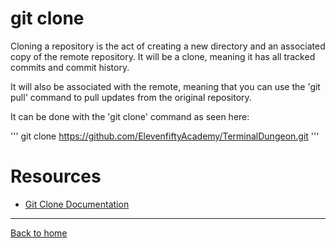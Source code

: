 # git clone

Cloning a repository is the act of creating a new directory and an associated copy of the remote repository.  It will be a clone, meaning it has all tracked commits and commit history.

It will also be associated with the remote, meaning that you can use the 'git pull' command to pull updates from the original repository.

It can be done with the 'git clone' command as seen here:

'''
git clone https://github.com/ElevenfiftyAcademy/TerminalDungeon.git
'''

# Resources

- [Git Clone Documentation](https://git-scm.com/docs/git-clone)

---

[Back to home](../README.md)
